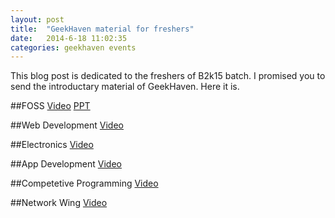 ```yaml
---
layout: post
title:  "GeekHaven material for freshers"
date:   2014-6-18 11:02:35
categories: geekhaven events
---
```


This blog post is dedicated to  the freshers of B2k15 batch. I promised you to send the introductary material of GeekHaven. Here it is.

##FOSS
[Video](https://www.youtube.com/watch?v=a6cc43X2zH8)
[PPT](https://drive.google.com/file/d/0BwjR0P_bgbsqcmh6WDRFbThhSFU/view)

##Web Development
[Video](https://www.powtoon.com/show/g6f182Ygl3m/geekhaven/#/)

##Electronics
[Video](https://drive.google.com/file/d/0B5IHB3gNy0Q0eWlZSjVPXzRFM0k/view)

##App Development
[Video](https://www.powtoon.com/show/glcHhAdLJ7g/geekhaven_app/)

##Competetive Programming
[Video](https://www.powtoon.com/show/e0EkbAlJhyE/geekhaven_codingwing/#/)

##Network Wing
[Video](https://www.youtube.com/watch?v=DveBajJUvbQ)

